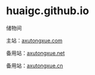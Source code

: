 # huaigc.github.io
储物间

主站：[axutongxue.com](https://axutongxue.com/) 

备用站：[axutongxue.net](https://axutongxue.net/)

备用站：[axutongxue.cn](https://www.axutongxue.cn/) 
